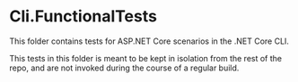 # Cli.FunctionalTests

This folder contains tests for ASP.NET Core scenarios in the .NET Core CLI.

This tests in this folder is meant to be kept in isolation from the rest of the repo, and are not invoked during the course of a regular build.

